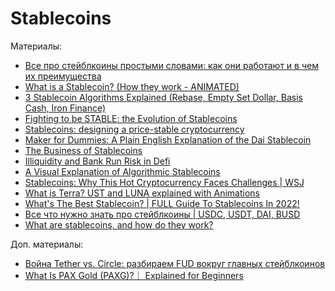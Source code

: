 # Stablecoins

Материалы:

* [Все про стейблкоины простыми словами: как они работают и в чем их преимущества](https://incrypted.com/stablecoin-chto-eto-takoe/)
* [What is a Stablecoin? (How they work - ANIMATED)](https://www.youtube.com/watch?v=pGzfexGmuVw)
* [3 Stablecoin Algorithms Explained (Rebase, Empty Set Dollar, Basis Cash, Iron Finance)](https://www.youtube.com/watch?v=S7-rfvpEpJs)
* [Fighting to be STABLE: the Evolution of Stablecoins](https://medium.com/dragonfly-research/fighting-to-be-stable-the-evolution-of-stablecoins-aca81fb432f9)
* [Stablecoins: designing a price-stable cryptocurrency](https://haseebq.com/stablecoins-designing-a-price-stable-cryptocurrency/)
* [Maker for Dummies: A Plain English Explanation of the Dai Stablecoin](https://medium.com/cryptolinks/maker-for-dummies-a-plain-english-explanation-of-the-dai-stablecoin-e4481d79b90)
* [The Business of Stablecoins](https://medium.com/blockchain-capital-blog/business-models-behind-stablecoins-cae801533798)
* [Illiquidity and Bank Run Risk in Defi](https://medium.com/alethio/overlooked-risk-illiquidity-and-bank-runs-on-compound-finance-5d6fc3922d0d)
* [A Visual Explanation of Algorithmic Stablecoins](https://medium.com/dragonfly-research/a-visual-explanation-of-algorithmic-stablecoins-9a0c1f0f51a0)
* [Stablecoins: Why This Hot Cryptocurrency Faces Challenges | WSJ](https://www.youtube.com/watch?v=GEvxWQmloLw)
* [What is Terra? UST and LUNA explained with Animations](https://www.youtube.com/watch?v=U9lrH0loAns&t=86s)
* [What's The Best Stablecoin? | FULL Guide To Stablecoins In 2022!](https://www.youtube.com/watch?v=pfIq8aRNVZc)
* [Все что нужно знать про стейблкоины | USDC, USDT, DAI, BUSD](https://www.youtube.com/watch?v=71u4U2eJWGg)
* [What are stablecoins, and how do they work?](https://www.youtube.com/watch?v=fdPmjHtQ5aM)

Доп. материалы:

* [Война Tether vs. Circle: разбираем FUD вокруг главных стейблкоинов](https://incrypted.com/tether-vs-circle-war/)
* [What Is PAX Gold (PAXG)?｜ Explained for Beginners](https://www.youtube.com/watch?v=Ocvz97jG2RY)

